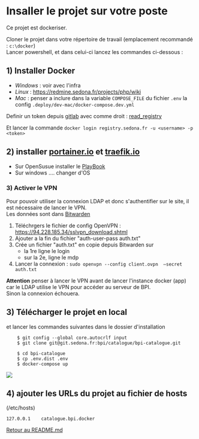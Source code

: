 Insaller le projet sur votre poste
=============

Ce projet est dockeriser.

Cloner le projet dans votre répertoire de travail (emplacement recommandé : `c:\docker`)  
Lancer powershell, et dans celui-ci lancez les commandes ci-dessous :


## 1)  Installer Docker
 * _Windows_ :  voir avec l'infra 
 * _Linux_ :  https://redmine.sedona.fr/projects/php/wiki
 * _Mac_ : penser a inclure dans la variable `COMPOSE_FILE` du fichier `.env` la config `.deploy/dev-mac/docker-compose.dev.yml`
 
 Definir un token depuis [gitlab](https://git.sedona.fr/-/profile/personal_access_tokens) avec comme droit : [read_registry](https://git.sedona.fr/-/profile/personal_access_tokens?scopes=read_registry,write_registry&name=docker-login)
 
 Et lancer la commande ` docker login registry.sedona.fr -u <username> -p <token> `

## 2) installer [portainer.io](https://portainer.io/) et [traefik.io](https://traefik.io/)

* Sur OpenSusue installer le [PlayBook](https://git.sedona.fr/sedona/systemd-webdev-services)
* Sur windows .... changer d'OS 


### 3) Activer le VPN 

Pour pouvoir utiliser la connexion LDAP et donc s'authentifier sur le site, il est nécessaire de lancer le VPN.   
Les données sont dans [Bitwarden](https://pass.cicd.sedona.fr/#/vault?collectionId=ef21989c-166d-4656-b930-90ff0e6eeaf4)
1. Téléchrgers le fichier de config OpenVPN : https://94.228.185.34/sslvpn_download.shtml
2. Ajouter a la fin du fichier "auth-user-pass auth.txt"
2. Crée un fichier "auth.txt" en copie depuis Bitwarden sur
   - la 1re ligne le login
   - sur la 2e, ligne le mdp
3. Lancer la connexion :  `sudo openvpn --config client.ovpn  –secret auth.txt`

**Attention** penser à lancer le VPN avant de lancer l'instance docker (app) car le LDAP utilise le VPN pour accéder au serveur de BPI.    
Sinon la connexion échouera.

##  3) Télécharger le projet en local 
et lancer les commandes suivantes dans le dossier d'installation
```
    $ git config --global core.autocrlf input
    $ git clone git@git.sedona.fr:bpi/catalogue/bpi-catalogue.git

    $ cd bpi-catalogue
    $ cp .env.dist .env
    $ docker-compose up
```

![](portainer.png)

##  4)  ajouter les URLs du projet au fichier de hosts 

(/etc/hosts)
```
127.0.0.1    catalogue.bpi.docker
```



[Retour au README.md](../README.md) 
